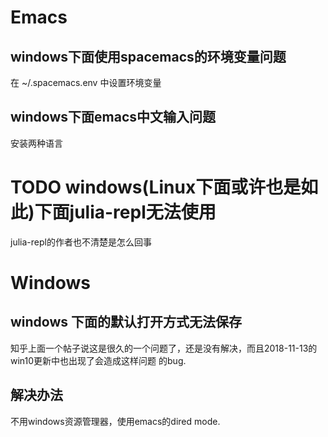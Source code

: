 # Emacs
## windows下面使用spacemacs的环境变量问题
   在 ~/.spacemacs.env 中设置环境变量
## windows下面emacs中文输入问题
   安装两种语言
# TODO windows(Linux下面或许也是如此)下面julia-repl无法使用
   julia-repl的作者也不清楚是怎么回事

   
# Windows
## windows 下面的默认打开方式无法保存
   知乎上面一个帖子说这是很久的一个问题了，还是没有解决，而且2018-11-13的win10更新中也出现了会造成这样问题
的bug.
## 解决办法
   不用windows资源管理器，使用emacs的dired mode.
